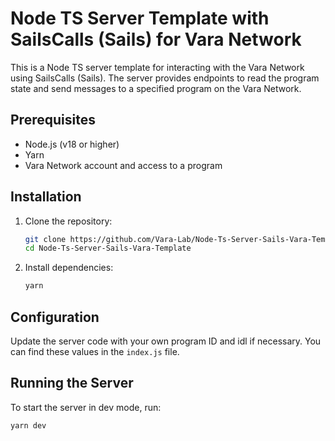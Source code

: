 # Node TS Server Template  with SailsCalls (Sails) for Vara Network

This is a Node TS server template for interacting with the Vara Network using SailsCalls (Sails). The server provides endpoints to read the program state and send messages to a specified program on the Vara Network.

## Prerequisites

- Node.js (v18 or higher)
- Yarn
- Vara Network account and access to a program

## Installation

1. Clone the repository:
    ```sh
    git clone https://github.com/Vara-Lab/Node-Ts-Server-Sails-Vara-Template.git
    cd Node-Ts-Server-Sails-Vara-Template
    ```

2. Install dependencies:
    ```sh
    yarn
    ```

## Configuration

Update the server code with your own program ID and idl if necessary. You can find these values in the `index.js` file.

## Running the Server

To start the server in dev mode, run:
```sh
yarn dev
```